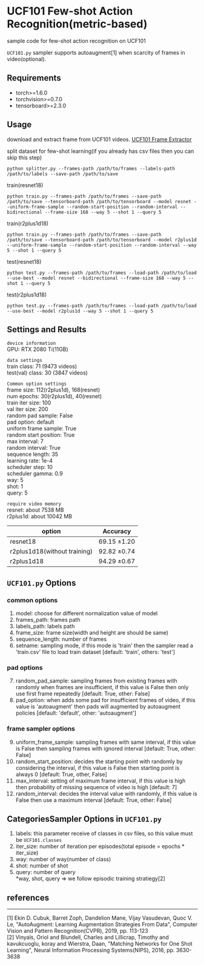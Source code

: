 # UCF101 Few-shot Action Recognition(metric-based)
sample code for few-shot action recognition on UCF101

```UCF101.py``` sampler supports autoaugment[1] when scarcity of frames in video(optional).

## Requirements
*   torch>=1.6.0
*   torchvision>=0.7.0
*   tensorboard>=2.3.0

## Usage
download and extract frame from UCF101 videos. [UCF101 Frame Extractor](https://github.com/titania7777/UCF101FrameExtrcator)

split dataset for few-shot learning(if you already has csv files then you can skip this step)
```
python splitter.py --frames-path /path/to/frames --labels-path /path/to/labels --save-path /path/to/save
```
train(resnet18)
```
python train.py --frames-path /path/to/frames --save-path /path/to/save --tensorboard-path /path/to/tensorboard --model resnet --uniform-frame-sample --random-start-position --random-interval --bidirectional --frame-size 168 --way 5 --shot 1 --query 5
```
train(r2plus1d18)
```
python train.py --frames-path /path/to/frames --save-path /path/to/save --tensorboard-path /path/to/tensorboard --model r2plus1d --uniform-frame-sample --random-start-position --random-interval --way 5 --shot 1 --query 5
```
test(resnet18)
```
python test.py --frames-path /path/to/frames --load-path /path/to/load --use-best --model resnet --bidirectional --frame-size 168 --way 5 --shot 1 --query 5
```
test(r2plus1d18)
```
python test.py --frames-path /path/to/frames --load-path /path/to/load --use-best --model r2plus1d --way 5 --shot 1 --query 5
```

## Settings and Results
```device information```  
GPU: RTX 2080 Ti(11GB)  

```data settings```  
train class: 71 (9473 videos)  
test(val) class: 30 (3847 videos)  

```Common option settings```  
frame size: 112(r2plus1d), 168(resnet)  
num epochs: 30(r2plus1d), 40(resnet)  
train iter size: 100  
val iter size: 200  
random pad sample: False  
pad option: default  
uniform frame sample: True  
random start position: True  
max interval: 7  
random interval: True  
sequence length: 35  
learning rate: 1e-4  
scheduler step: 10  
scheduler gamma: 0.9  
way: 5  
shot: 1  
query: 5  

```require video memory```  
resnet: about 7538 MB  
r2plus1d: about 10042 MB  

option | Accuracy
-- | -- 
resnet18 | 69.15 ±1.20
r2plus1d18(without training)  | 92.82 ±0.74
r2plus1d18  | 94.29 ±0.67

## ```UCF101.py``` Options
### common options
1. model: choose for different normalization value of model
2. frames_path: frames path
3. labels_path: labels path
4. frame_size: frame size(width and height are should be same)
5. sequence_length: number of frames
6. setname: sampling mode, if this mode is 'train' then the sampler read a 'train.csv' file to load train dataset [default: 'train', others: 'test']
### pad options
7. random_pad_sample: sampling frames from existing frames with randomly when frames are insufficient, if this value is False then only use first frame repeatedly [default: True, other: False]
8. pad_option: when adds some pad for insufficient frames of video, if this value is 'autoaugment' then pads will augmented by autoaugment policies [default: 'default', other: 'autoaugment']
### frame sampler options
9. uniform_frame_sample: sampling frames with same interval, if this value is False then sampling frames with ignored interval [default: True, other: False]
10. random_start_position: decides the starting point with randomly by considering the interval, if this value is False then starting point is always 0 [default: True, other, False]
11. max_interval: setting of maximum frame interval, if this value is high then probability of missing sequence of video is high [default: 7]
12. random_interval: decides the interval value with randomly, if this value is False then use a maximum interval [default: True, other: False]

## CategoriesSampler Options in ```UCF101.py```
1. labels: this parameter receive of classes in csv files, so this value must be ```UCF101.classes```
2. iter_size: number of iteration per episodes(total episode = epochs * iter_size)
3. way: number of way(number of class)
4. shot: number of shot
5. query: number of query  
*way, shot, query => we follow episodic training stratiegy[2]

## references
-------------
[1] Ekin D. Cubuk, Barret Zoph, Dandelion Mane, Vijay Vasudevan, Quoc V. Le, "AutoAugment: Learning Augmentation Strategies From Data", Computer Vision and Pattern Recognition(CVPR), 2019, pp. 113-123  
[2] Vinyals, Oriol and Blundell, Charles and Lillicrap, Timothy and kavukcuoglu, koray and Wierstra, Daan, "Matching Networks for One Shot Learning", Neural Information Processing Systems(NIPS), 2016, pp. 3630-3638